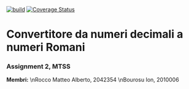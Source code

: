 
[![build](https://github.com/matteorocco27/assi2/actions/workflows/build.yml/badge.svg?branch=main)](https://github.com/matteorocco27/assi2/actions/workflows/build.yml)
[![Coverage Status](https://coveralls.io/repos/github/matteorocco27/assi2/badge.svg)](https://coveralls.io/github/matteorocco27/assi2?branch=main)

<h1>Convertitore da numeri decimali a numeri Romani</h1>
<h3>Assignment 2, MTSS</h3>

**Membri:**
\nRocco Matteo Alberto, 2042354
\nBourosu Ion, 2010006